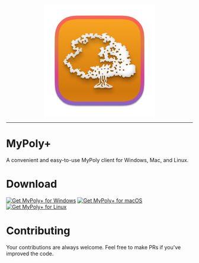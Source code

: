 <p align="center">
<img src="./assets/1024x1024.png" height="300" width="300">
</p>

***

# MyPoly+

A convenient and easy-to-use MyPoly client for Windows, Mac, and Linux.

# Download

<a href="https://workinprogress.com"><img src="https://img.shields.io/badge/Windows-0078D6?style=for-the-badge&logo=windows&logoColor=white" alt="Get MyPoly+ for Windows"></a>
<a href="https://workinprogress.com"><img src="https://img.shields.io/badge/macos-000000?style=for-the-badge&logo=macos&logoColor=F0F0F0" alt="Get MyPoly+ for macOS"></a>
<a href="https://workinprogress.com"><img src="https://img.shields.io/badge/Linux-FCC624?style=for-the-badge&logo=linux&logoColor=black" alt="Get MyPoly+ for Linux"></a>

# Contributing

Your contributions are always welcome. Feel free to make PRs if you've improved the code.
